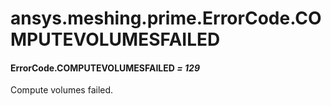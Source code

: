 # ansys.meshing.prime.ErrorCode.COMPUTEVOLUMESFAILED



#### ErrorCode.COMPUTEVOLUMESFAILED *= 129*

Compute volumes failed.

<!-- !! processed by numpydoc !! -->
